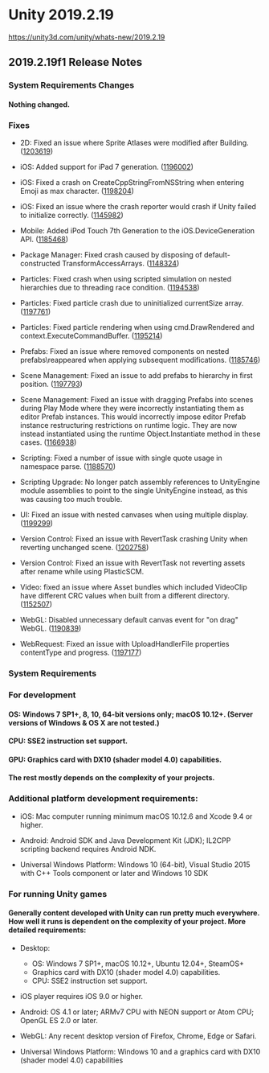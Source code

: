 # Unity 2019.2.19
https://unity3d.com/unity/whats-new/2019.2.19

## 2019.2.19f1 Release Notes


### System Requirements Changes

#### Nothing changed.

### Fixes
<ul>
<li><p>2D: Fixed an issue where Sprite Atlases were modified after Building. (<a href="https://issuetracker.unity3d.com/issues/sprite-atlases-are-modified-after-building">1203619</a>)</p></li>
<li><p>iOS: Added support for iPad 7 generation. (<a href="https://issuetracker.unity3d.com/issues/ios-ios-dot-device-dot-generation-doesnt-contain-ipad-7th-generation">1196002</a>)</p></li>
<li><p>iOS: Fixed a crash on CreateCppStringFromNSString when entering Emoji as max character. (<a href="https://issuetracker.unity3d.com/issues/ios-crash-on-createcppstringfromnsstring-when-entering-emoji-as-max-character">1198204</a>)</p></li>
<li><p>iOS: Fixed an issue where the crash reporter would crash if Unity failed to initialize correctly. (<a href="https://issuetracker.unity3d.com/issues/ios-crash-on-lookup-core-basic-string-char-core-stringstoragedefault-at-hash-set-dot-h-645-49-during-unity-cleanup">1145982</a>)</p></li>
<li><p>Mobile: Added iPod Touch 7th Generation to the iOS.DeviceGeneration API. (<a href="https://issuetracker.unity3d.com/issues/ios-seventh-generation-ipod-touch-is-not-recognized-using-device-dot-generation">1185468</a>)</p></li>
<li><p>Package Manager: Fixed crash caused by disposing of default-constructed TransformAccessArrays. (<a href="https://issuetracker.unity3d.com/issues/transformaccessarray-dot-dispose-crashes-player">1148324</a>)</p></li>
<li><p>Particles: Fixed crash when using scripted simulation on nested hierarchies due to threading race condition. (<a href="https://issuetracker.unity3d.com/issues/particle-system-crash-on-shapemodule-emitterstoremeshdata-colorrgba32">1194538</a>)</p></li>
<li><p>Particles: Fixed particle crash due to uninitialized currentSize array. (<a href="https://issuetracker.unity3d.com/issues/particlesystem-dot-setparticles-crashes-the-editor-when-writing-particle-list-to-array-and-particle-system-has-a-size-module-enabled">1197761</a>)</p></li>
<li><p>Particles: Fixed particle rendering when using cmd.DrawRendered and context.ExecuteCommandBuffer. (<a href="https://issuetracker.unity3d.com/issues/particle-system-is-not-rendered-in-the-game-window-when-using-cmd-dot-drawrendered-and-context-dot-executecommandbuffer-to-call-it">1195214</a>)</p></li>
<li><p>Prefabs: Fixed an issue where removed components on nested prefabs\reappeared when applying subsequent modifications. (<a href="https://issuetracker.unity3d.com/issues/aplying-changes-to-root-prefab-in-a-nested-prefab-undo-changes-made-to-the-child-prefab">1185746</a>)</p></li>
<li><p>Scene Management: Fixed an issue to add prefabs to hierarchy in first position. (<a href="https://issuetracker.unity3d.com/issues/prefab-is-childed-when-dragging-the-prefab-from-project-window-to-hierarchy-window-between-scene-tab-and-the-first-object">1197793</a>)</p></li>
<li><p>Scene Management: Fixed an issue with dragging Prefabs into scenes during Play Mode where they were incorrectly instantiating them as editor Prefab instances. This would incorrectly impose editor Prefab instance restructuring restrictions on runtime logic. They are now instead instantiated using the runtime Object.Instantiate method in these cases. (<a href="https://issuetracker.unity3d.com/issues/prefabs-dragged-into-scene-in-play-mode-are-not-unpacked">1166938</a>)</p></li>
<li><p>Scripting: Fixed a number of issue with single quote usage in namespace parse. (<a href="https://issuetracker.unity3d.com/issues/csharpnamespaceparser-exception-on-a-specific-source-file">1188570</a>)</p></li>
<li><p>Scripting Upgrade: No longer patch assembly references to UnityEngine module assemblies to point to the single UnityEngine instead, as this was causing too much trouble.</p></li>
<li><p>UI: Fixed an issue with nested canvases when using multiple display. (<a href="https://issuetracker.unity3d.com/issues/dropdown-list-is-not-aligned-with-the-dropdown-field-in-standalone-build-when-using-multiple-screens-with-different-resolutions">1199299</a>)</p></li>
<li><p>Version Control: Fixed an issue with RevertTask crashing Unity when reverting unchanged scene. (<a href="https://issuetracker.unity3d.com/issues/perforce-fatal-crash-when-using-provider-dot-revert-on-unchanged-scenes-and-reloading-scenes-at-the-same-time">1202758</a>)</p></li>
<li><p>Version Control: Fixed an issue with RevertTask not reverting assets after rename while using PlasticSCM.</p></li>
<li><p>Video: fixed an issue where Asset bundles which included VideoClip have different CRC values when built from a different directory. (<a href="https://issuetracker.unity3d.com/issues/asset-bundles-which-include-videoclip-have-different-crc-values-when-built-from-a-different-directory">1152507</a>)</p></li>
<li><p>WebGL: Disabled unnecessary default canvas event for "on drag" WebGL. (<a href="https://issuetracker.unity3d.com/issues/webgl-mouse-input-is-blocked-after-a-few-moves-when-using-edge-browser">1190839</a>)</p></li>
<li><p>WebRequest: Fixed an issue with UploadHandlerFile properties contentType and progress. (<a href="https://issuetracker.unity3d.com/issues/uploadhandlerfile-dot-contenttype-cannot-be-set-and-always-returns-text-slash-plain">1197177</a>)</p></li>
</ul>

### System Requirements

### For development

#### OS: Windows 7 SP1+, 8, 10, 64-bit versions only; macOS 10.12+. (Server versions of Windows & OS X are not tested.)

#### CPU: SSE2 instruction set support.

#### GPU: Graphics card with DX10 (shader model 4.0) capabilities.

#### The rest mostly depends on the complexity of your projects.

### Additional platform development requirements:
<ul>
<li><p>iOS: Mac computer running minimum macOS 10.12.6 and Xcode 9.4 or higher.</p></li>
<li><p>Android: Android SDK and Java Development Kit (JDK); IL2CPP scripting backend requires Android NDK.</p></li>
<li><p>Universal Windows Platform: Windows 10 (64-bit), Visual Studio 2015 with C++ Tools component or later and Windows 10 SDK</p></li>
</ul>

### For running Unity games

#### Generally content developed with Unity can run pretty much everywhere. How well it runs is dependent on the complexity of your project. More detailed requirements:
<ul>
<li><p>Desktop:</p> 
<ul>
<li>OS: Windows 7 SP1+, macOS 10.12+, Ubuntu 12.04+, SteamOS+</li>
<li>Graphics card with DX10 (shader model 4.0) capabilities.</li>
<li>CPU: SSE2 instruction set support.</li>
</ul></li>
<li><p>iOS player requires iOS 9.0 or higher.</p></li>
<li><p>Android: OS 4.1 or later; ARMv7 CPU with NEON support or Atom CPU; OpenGL ES 2.0 or later.</p></li>
<li><p>WebGL: Any recent desktop version of Firefox, Chrome, Edge or Safari.</p></li>
<li><p>Universal Windows Platform: Windows 10 and a graphics card with DX10 (shader model 4.0) capabilities</p></li>
</ul>
